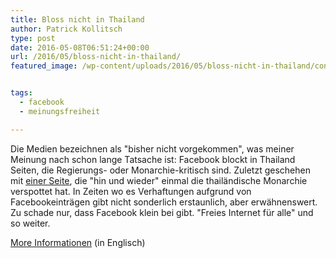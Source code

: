 ```yaml
---
title: Bloss nicht in Thailand
author: Patrick Kollitsch
type: post
date: 2016-05-08T06:51:24+00:00
url: /2016/05/bloss-nicht-in-thailand/
featured_image: /wp-content/uploads/2016/05/bloss-nicht-in-thailand/content-unavailable-in-thailand.png


tags:
  - facebook
  - meinungsfreiheit

---
```

Die Medien bezeichnen als "bisher nicht vorgekommen", was meiner Meinung nach schon lange Tatsache ist: Facebook blockt in Thailand Seiten, die Regierungs- oder Monarchie-kritisch sind. Zuletzt geschehen mit [einer Seite][1], die "hin und wieder" einmal die thail&auml;ndische Monarchie verspottet hat. In Zeiten wo es Verhaftungen aufgrund von Facebookeintr&auml;gen gibt nicht sonderlich erstaunlich, aber erw&auml;hnenswert. Zu schade nur, dass Facebook klein bei gibt. "Freies Internet f&uuml;r alle" und so weiter.

<i class="icon-globe" aria-hidden="true"></i> [More Informationen][2] (in Englisch)

 [1]: http://www.facebook.com/gukultresurrection
 [2]: http://www.khaosodenglish.com/detail.php?newsid=1462426398&section=11